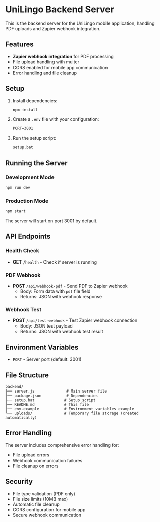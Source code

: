 # UniLingo Backend Server

This is the backend server for the UniLingo mobile application, handling PDF uploads and Zapier webhook integration.

## Features

- **Zapier webhook integration** for PDF processing
- File upload handling with multer
- CORS enabled for mobile app communication
- Error handling and file cleanup

## Setup

1. Install dependencies:
   ```bash
   npm install
   ```

2. Create a `.env` file with your configuration:
   ```
   PORT=3001
   ```

3. Run the setup script:
   ```bash
   setup.bat
   ```

## Running the Server

### Development Mode
```bash
npm run dev
```

### Production Mode
```bash
npm start
```

The server will start on port 3001 by default.

## API Endpoints

### Health Check
- **GET** `/health` - Check if server is running

### PDF Webhook
- **POST** `/api/webhook-pdf` - Send PDF to Zapier webhook
  - Body: Form data with `pdf` file field
  - Returns: JSON with webhook response

### Webhook Test
- **POST** `/api/test-webhook` - Test Zapier webhook connection
  - Body: JSON test payload
  - Returns: JSON with webhook test result

## Environment Variables

- `PORT` - Server port (default: 3001)

## File Structure

```
backend/
├── server.js              # Main server file
├── package.json           # Dependencies
├── setup.bat             # Setup script
├── README.md             # This file
├── env.example           # Environment variables example
└── uploads/              # Temporary file storage (created automatically)
```

## Error Handling

The server includes comprehensive error handling for:
- File upload errors
- Webhook communication failures
- File cleanup on errors

## Security

- File type validation (PDF only)
- File size limits (10MB max)
- Automatic file cleanup
- CORS configuration for mobile app
- Secure webhook communication
